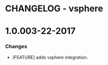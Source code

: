# CHANGELOG - vsphere

1.0.003-22-2017
==================

### Changes

* [FEATURE] adds vsphere integration.
